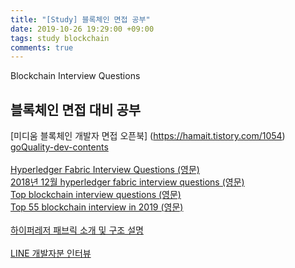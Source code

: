 ```yaml
---
title: "[Study] 블록체인 면접 공부"
date: 2019-10-26 19:29:00 +09:00
tags: study blockchain
comments: true
---
```


Blockchain Interview Questions

## 블록체인 면접 대비 공부

[미디움 블록체인 개발자 면접 오픈북]
(https://hamait.tistory.com/1054)
<br />
[goQuality-dev-contents](https://github.com/Integerous/goQuality-dev-contents)
<br />
<br />
[Hyperledger Fabric Interview Questions (영문)](https://vitalflux.com/hyperledger-fabric-distributed-ledger-interview-questions-notes/)
<br />
[2018년 12월 hyperledger fabric interview questions (영문)](https://www.biganalytics.me/2018/12/hyperledger-fabric-real-interview.html)
<br />
[Top blockchain interview questions (영문)](https://intellipaat.com/blog/interview-question/blockchain-interview-questions/)
<br />
[Top 55 blockchain interview in 2019 (영문)](https://www.edureka.co/blog/interview-questions/blockchain-interview-questions/)
<br />
<br />
[하이퍼레저 패브릭 소개 및 구조 설명](https://blog.naver.com/mage7th/221493540794)
<br />
<br />
[LINE 개발자분 인터뷰](https://blog.naver.com/PostView.nhn?blogId=mage7th&logNo=221575023525)